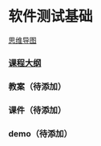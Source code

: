 # 软件测试基础

[思维导图](http://naotu.baidu.com/file/4752611dbfa795e115e2ad0448bac2fc)

### [课程大纲](content/1-1.md)

### 教案（待添加）

### 课件（待添加）

### demo（待添加）

